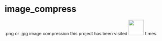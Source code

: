 # image_compress
.png or .jpg image compression
this project has been visited 
<img src="https://visitor-badge-2.chenbinghao.repl.co/badge?page_id=image_compress" height = "50"/>
times.
